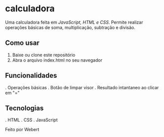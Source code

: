 # calculadora

Uma calculadora feita em *JavaScript, HTML e CSS*.
Permite realizar operações básicas de soma, multiplicação,
subtração e divisão.

## Como usar
1. Baixe ou clone este repositório
2. Abra o arquivo index.html no seu navegador

## Funcionalidades
. Operações básicas
. Botão de limpar visor
. Resultado intantaneo ao clicar em "="

## Tecnologias
. HTML
. CSS
. JavaScript

Feito por Webert
